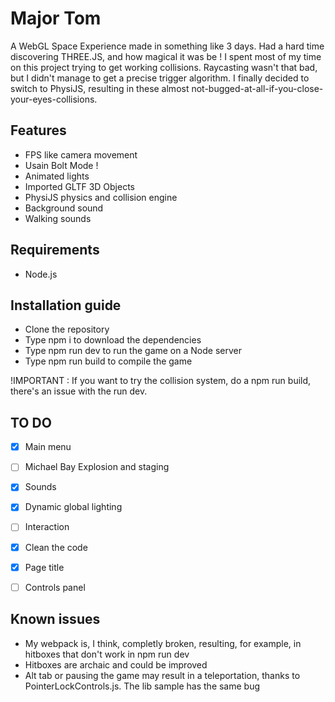 # Major Tom

A WebGL Space Experience made in something like 3 days. Had a hard time discovering THREE.JS, and how magical it was be ! I spent most of my time on this project trying to get working collisions. Raycasting wasn't that bad, but I didn't manage to get a precise trigger algorithm. I finally decided to switch to PhysiJS, resulting in these almost not-bugged-at-all-if-you-close-your-eyes-collisions.

## Features

- FPS like camera movement
- Usain Bolt Mode !
- Animated lights
- Imported GLTF 3D Objects
- PhysiJS physics and collision engine
- Background sound
- Walking sounds


## Requirements

- Node.js

## Installation guide

- Clone the repository
- Type npm i to download the dependencies
- Type npm run dev to run the game on a Node server
- Type npm run build to compile the game

!IMPORTANT : If you want to try the collision system, do a npm run build, there's an issue with the run dev.


## TO DO

- [x] Main menu
- [ ] Michael Bay Explosion and staging
- [x] Sounds
- [x] Dynamic global lighting
- [ ] Interaction
- [x] Clean the code
- [x] Page title
- [ ] Controls panel



## Known issues

- My webpack is, I think, completly broken, resulting, for example, in hitboxes that don't work in npm run dev
- Hitboxes are archaic and could be improved
- Alt tab or pausing the game may result in a teleportation, thanks to PointerLockControls.js. The lib sample has the same bug

